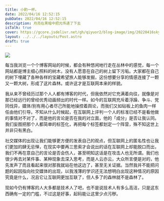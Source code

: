 ```yaml
---
title: 小酌一杯。
date: 2022/04/16 12:52:15
pubDate: 2022/04/16 12:52:15
description: 月亮在黑暗中把光传递了下去
isTalk: true
cover: https://gcore.jsdelivr.net/gh/qiyuor2/blog-image/img/20220416sky-night.JPG
layout: ../../../layouts/Post.astro
draft: true
---
```


![](https://gcore.jsdelivr.net/gh/qiyuor2/blog-image/img/20220416sky-night.JPG)

每当我浏览一个个博客网站的时候，都会有种悠闲地行走在丛林中的感觉，每一个网站都是博主细心照料的树木，没有人愿意在自己的树上留下污垢。大家都在自己的树下埋藏了各种各样的宝藏希望旅人能够发掘，这份想要分享的情感连接了一颗又一颗大树，形成了这片森林。或许这才是互联网本来的样貌。

我从来不曾经历过那个人人都有博客的时代，但我依然对它充满着向往，就像是对那已经远行的曾经优秀动画频出的时代一样。如今的互联网充斥着浮躁、争斗、党同伐异，媒体/别有用心者尽己所能地操控着舆论，而我们又如砧板上的鱼肉一样任由他们引导。不知从什么时候起，在互联网上评判一个人的标准已经不是看他做的事情对不对了，而是他的言论是否在我的对立面，他的「成分」是否让我认同。我们妄图把那个人都简单的标签化，再把每个标签都划定一个阵营，殊不知这世上并非只有黑白。

社交媒体的出现让我们能够更方便的发表自己的观点，但互联网上的匿名性也让我们更加的肆无忌惮，在现实中要再三思索才会说出的话在互联网上却能脱口而出，我们不再在意自己的言论是否会伤人，甚至明知这话是在攻击人也无所谓。我们也很少再去对某件事、某种现象去深入思考，而是人云亦云，大众所言便是对的，他先发声了而且看起来很对那我就站在他这边了，甚至无关证据。当然我并不能把问题的起因指向社交媒体的出现，以我浅薄的学识还无法想明白出现这种情况的原因究竟是什么，况且它让互联网更加互联了，但人多了的森林就不是森林了。

现如今仍有博客的人大多都是技术人了吧，也不是说技术人有多么高洁，只是这东西确有一定的门槛，不过这是好事，起码能让这里少点污秽。

